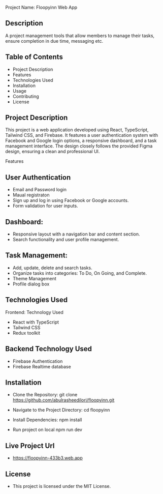 Project Name: Floopyinn Web App

Description
------------------------------
A project management tools that allow members to manage their tasks, ensure completion in due time, messaging etc.

Table of Contents
------------------------------
- Project Description
- Features
- Technologies Used
- Installation
- Usage
- Contributing
- License


Project Description
------------------------------
This project is a web application developed using React, TypeScript, Tailwind CSS, and Firebase. It features a user authentication system with Facebook and Google login options, a responsive dashboard, and a task management interface. The design closely follows the provided Figma design, ensuring a clean and professional UI.

Features

User Authentication
------------------------------
- Email and Password login
- Maual registraton
- Sign up and log in using Facebook or Google accounts.
- Form validation for user inputs.

Dashboard:
------------------------------
- Responsive layout with a navigation bar and content section.
- Search functionality and user profile management.
  
Task Management:
------------------------------
- Add, update, delete and search tasks.
- Organize tasks into categories: To Do, On Going, and Complete.
- Theme Management
- Profile dialog box

Technologies Used
-----------------------------
Frontend: Technology Used
- React with TypeScript
- Tailwind CSS
- Redux toolkit

Backend Technology Used
------------------------------
  - Firebase Authentication
  - Firebase Realtime database

Installation
------------------------------
- Clone the Repository:
  git clone https://github.com/abulrasheedilori/floopyinn.git

- Navigate to the Project Directory:
cd floopyinn

- Install Dependencies:
npm install

- Run project on local
npm run dev

Live Project Url
------------------------------
- https://floopyinn-433b3.web.app

License
------------------------------
- This project is licensed under the MIT License.

